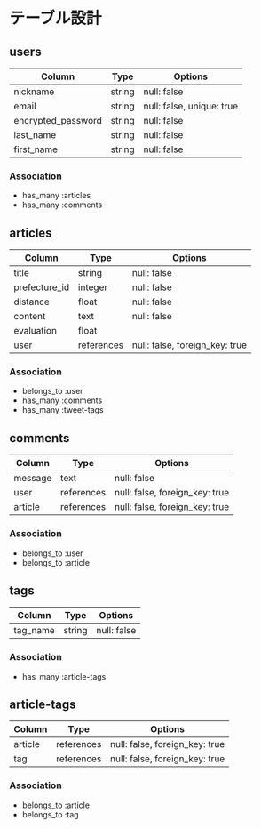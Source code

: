 # テーブル設計

## users

| Column             | Type    | Options                   |
|--------------------|---------|---------------------------|
| nickname           | string  | null: false               |
| email              | string  | null: false, unique: true |
| encrypted_password | string  | null: false               |
| last_name          | string  | null: false               |
| first_name         | string  | null: false               |

### Association

- has_many :articles
- has_many :comments



## articles

| Column        | Type       | Options                        |
|---------------|------------|--------------------------------|
| title         | string     | null: false                    |
| prefecture_id | integer    | null: false                    |
| distance      | float      | null: false                    |
| content       | text       | null: false                    |
| evaluation    | float      |                                |
| user          | references | null: false, foreign_key: true |

### Association

- belongs_to :user
- has_many   :comments
- has_many   :tweet-tags


## comments

| Column  | Type       | Options                        |
|---------|------------|--------------------------------|
| message | text       | null: false                    |
| user    | references | null: false, foreign_key: true |
| article | references | null: false, foreign_key: true |

### Association

- belongs_to :user
- belongs_to :article



## tags

| Column   | Type   | Options     |
|----------|--------|-------------|
| tag_name | string | null: false |


### Association

- has_many :article-tags



## article-tags

| Column  | Type       | Options                        |
|---------|------------|--------------------------------|
| article | references | null: false, foreign_key: true |
| tag     | references | null: false, foreign_key: true |

### Association

- belongs_to :article
- belongs_to :tag